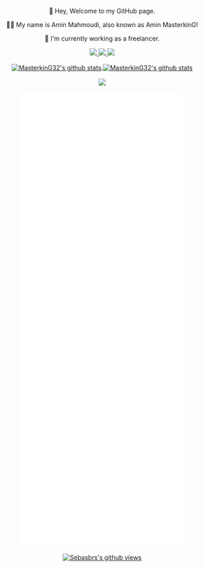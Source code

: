 <p align="center">
    👋 Hey, Welcome to my GitHub page.
   </p>
   <p align="center">
     👨‍💻 My name is Amin Mahmoudi, also known as Amin MasterkinG!
   </p>
   <p align="center">
     💼 I'm currently working as a freelancer.
   </p>
   <p align="center">
     <a href="https://instagram.com/Sebas_Godoy1/" target="_blank">
       <img src="https://img.shields.io/badge/-Instagram-bc2a8d?style=flat&logo=instagram&logoColor=white">
     </a>
     <a href="https://discordapp.com/users/sebasbrs32/" target="_blank">
       <img src="https://img.shields.io/badge/-Discord-7289da?style=flat&logo=discord&logoColor=white">
     </a>
     <a href="linkedin.com/in/joan-sebastian-godoy-duarte-90640ba5/" target="_blank">
       <img src="https://img.shields.io/badge/-Linkedin-0072b1?style=flat&logo=linkedin&logoColor=white">
     </a>
   </p>
      
   <p align="center">
     <a href="https://github.com/sebasbrs" target="_blank">
       <img align="center" src="https://github-readme-stats.vercel.app/api?username=sebasbrs&show_icons=true&theme=cobalt" alt="MasterkinG32's github stats" />
     </a>
     <a href="https://github.com/MasterkinG32" target="_blank">
       <img align="center" src="https://github-readme-stats.vercel.app/api/top-langs/?username=sebasbrs&hide=html,css,Jupyter+Notebook,ruby,cmake,nsis,shell,procfile&theme=calm&langs_count=6&layout=compact" alt="MasterkinG32's github stats" />
     </a>
   <p>
   
   <p align="center">
     <img align="center" src="https://github-profile-trophy.vercel.app/?username=sebasbrs&theme=onedark" />
   </p>
   
   <p align="center">
     <img align="center" src="https://raw.githubusercontent.com/sebasbrs/sebasbrs/master/github-metrics.svg" />
   </p>
   
   <p align="center">
     <a href="https://github.com/sebasbrs" target="_blank">
     <img align="center" src="https://endoebq56a0hm8y.m.pipedream.net" alt="Sebasbrs's github views" />
     </a>
   </p>
